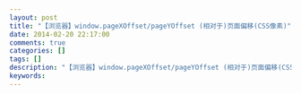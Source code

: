 ```yaml
---
layout: post
title: "【浏览器】window.pageXOffset/pageYOffset (相对于)页面偏移(CSS像素)"
date: 2014-02-20 22:17:00 
comments: true
categories: []
tags: []
description: "【浏览器】window.pageXOffset/pageYOffset (相对于)页面偏移(CSS像素)"
keywords: 
---
```





